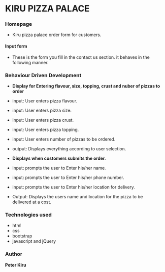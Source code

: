 # KIRU PIZZA PALACE

### Homepage

- Kiru pizza palace order form for customers.

#### Input form

- These is the form you fill in the contact us section. it behaves in the following manner.

### Behaviour Driven Development

- **Display for Entering flavour, size, topping, crust and nuber of pizzas to order**
- input: User enters pizza flavour.
- input: User enters pizza size.
- input: User enters pizza crust.
- input: User enters pizza topping.
- input: User enters number of pizzas to be ordered.
- output: Displays everything according to user selection.

- **Displays when customers submits the order.**
- input: prompts the user to Enter his/her name.
- input: prompts the user to Enter his/her phone number.
- input: prompts the user to Enter his/her location for delivery.
- Output: Displays the users name and location for the pizza to be delivered at a cost.

### Technologies used

- html
- css
- bootstrap
- javascript and jQuery

### Author

**Peter Kiru**

